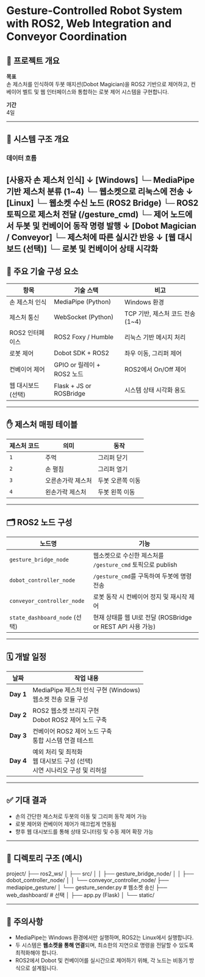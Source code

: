 # Gesture-Controlled Robot System with ROS2, Web Integration and Conveyor Coordination

## 📝 프로젝트 개요

**목표**  
손 제스처를 인식하여 두봇 매지션(Dobot Magician)을 ROS2 기반으로 제어하고, 컨베이어 벨트 및 웹 인터페이스와 통합하는 로봇 제어 시스템을 구현합니다.

**기간**  
4일

---

## 🧱 시스템 구조 개요

### 데이터 흐름
[사용자 손 제스처 인식]
↓
[Windows]
└─ MediaPipe 기반 제스처 분류 (1~4)
└─ 웹소켓으로 리눅스에 전송
↓
[Linux]
└─ 웹소켓 수신 노드 (ROS2 Bridge)
└─ ROS2 토픽으로 제스처 전달 (/gesture_cmd)
└─ 제어 노드에서 두봇 및 컨베이어 동작 명령 발행
↓
[Dobot Magician / Conveyor]
└─ 제스처에 따른 실시간 반응
↓
[웹 대시보드 (선택)]
└─ 로봇 및 컨베이어 상태 시각화
---

## 🔧 주요 기술 구성 요소

| 항목 | 기술 스택 | 비고 |
|------|------------|------|
| 손 제스처 인식 | MediaPipe (Python) | Windows 환경 |
| 제스처 통신 | WebSocket (Python) | TCP 기반, 제스처 코드 전송 (1~4) |
| ROS2 인터페이스 | ROS2 Foxy / Humble | 리눅스 기반 메시지 처리 |
| 로봇 제어 | Dobot SDK + ROS2 | 좌우 이동, 그리퍼 제어 |
| 컨베이어 제어 | GPIO or 릴레이 + ROS2 노드 | ROS2에서 On/Off 제어 |
| 웹 대시보드 (선택) | Flask + JS or ROSBridge | 시스템 상태 시각화 용도 |

---

## ✋ 제스처 매핑 테이블

| 제스처 코드 | 의미 | 동작 |
|--------------|------|------|
| `1` | 주먹 | 그리퍼 닫기 |
| `2` | 손 펼침 | 그리퍼 열기 |
| `3` | 오른손가락 제스처 | 두봇 오른쪽 이동 |
| `4` | 왼손가락 제스처 | 두봇 왼쪽 이동 |

---

## 🗂 ROS2 노드 구성

| 노드명 | 기능 |
|--------|------|
| `gesture_bridge_node` | 웹소켓으로 수신한 제스처를 `/gesture_cmd` 토픽으로 publish |
| `dobot_controller_node` | `/gesture_cmd`를 구독하여 두봇에 명령 전송 |
| `conveyor_controller_node` | 로봇 동작 시 컨베이어 정지 및 재시작 제어 |
| `state_dashboard_node` (선택) | 현재 상태를 웹 UI로 전달 (ROSBridge or REST API 사용 가능) |

---

## 🗓 개발 일정

| 날짜 | 작업 내용 |
|------|-----------|
| **Day 1** | MediaPipe 제스처 인식 구현 (Windows)<br>웹소켓 전송 모듈 구성 |
| **Day 2** | ROS2 웹소켓 브리지 구현<br>Dobot ROS2 제어 노드 구축 |
| **Day 3** | 컨베이어 ROS2 제어 노드 구축<br>통합 시스템 연결 테스트 |
| **Day 4** | 예외 처리 및 최적화<br>웹 대시보드 구성 (선택)<br>시연 시나리오 구성 및 리허설 |

---

## ✅ 기대 결과

- 손의 간단한 제스처로 두봇의 이동 및 그리퍼 동작 제어 가능
- 로봇 제어와 컨베이어 제어가 매끄럽게 연동됨
- 향후 웹 대시보드를 통해 상태 모니터링 및 수동 제어 확장 가능

---

## 📁 디렉토리 구조 (예시)
project/
├── ros2_ws/
│ ├── src/
│ │ ├── gesture_bridge_node/
│ │ ├── dobot_controller_node/
│ │ └── conveyor_controller_node/
├── mediapipe_gesture/
│ └── gesture_sender.py # 웹소켓 송신
├── web_dashboard/ # 선택
│ ├── app.py (Flask)
│ └── static/

---

## 📌 주의사항

- MediaPipe는 Windows 환경에서만 실행하며, ROS2는 Linux에서 실행합니다.
- 두 시스템은 **웹소켓을 통해 연결**되며, 최소한의 지연으로 명령을 전달할 수 있도록 최적화해야 합니다.
- ROS2에서 Dobot 및 컨베이어를 실시간으로 제어하기 위해, 각 노드는 비동기 방식으로 설계됩니다.

